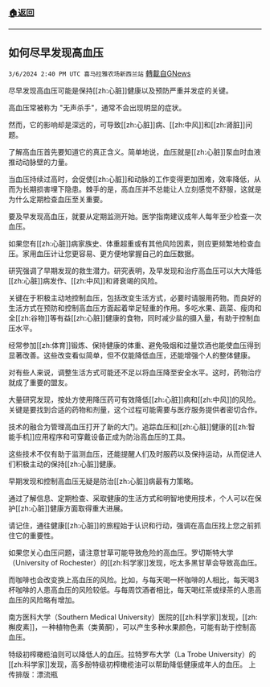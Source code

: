 ###  [:house:返回](README.md)
---


## 如何尽早发现高血压
`3/6/2024 2:40 PM UTC 喜马拉雅农场新西兰站` [轉載自GNews](https://gnews.org/articles/2370955)

尽早发现高血压可能是保持[[zh:心脏]]健康以及预防严重并发症的关键。

高血压常被称为 "无声杀手"，通常不会出现明显的症状。

然而，它的影响却是深远的，可导致[[zh:心脏]]病、[[zh:中风]]和[[zh:肾脏]]问题。

了解高血压首先要知道它的真正含义。简单地说，血压就是[[zh:心脏]]泵血时血液推动动脉壁的力量。

当血压持续过高时，会促使[[zh:心脏]]和动脉的工作变得更加困难，效率降低，从而为长期损害埋下隐患。棘手的是，高血压并不总能让人立刻感觉不舒服，这就是为什么定期检查血压至关重要。

要及早发现高血压，就要从定期监测开始。医学指南建议成年人每年至少检查一次血压。

如果您有[[zh:心脏]]病家族史、体重超重或有其他风险因素，则应更频繁地检查血压。家用血压计让您更容易、更方便地掌握自己的血压数据。

研究强调了早期发现的救生潜力。研究表明，及早发现和治疗高血压可以大大降低[[zh:心脏]]病发作、[[zh:中风]]和肾衰竭的风险。

关键在于积极主动地控制血压，包括改变生活方式，必要时请服用药物。而良好的生活方式在预防和控制高血压方面起着举足轻重的作用。多吃水果、蔬菜、瘦肉和全[[zh:谷物]]等有益[[zh:心脏]]健康的食物，同时减少盐的摄入量，有助于控制血压水平。

经常参加[[zh:体育]]锻炼、保持健康的体重、避免吸烟和过量饮酒也能使血压得到显著改善。这些改变看似简单，但不仅能降低血压，还能增强个人的整体健康。

对有些人来说，调整生活方式可能还不足以将血压降至安全水平。这时，药物治疗就成了重要的盟友。

大量研究发现，按处方使用降压药可有效降低[[zh:心脏]]病和[[zh:中风]]的风险。关键是要找到合适的药物和剂量，这个过程可能需要与医疗服务提供者密切合作。

技术的融合为管理高血压打开了新的大门。追踪血压和[[zh:心脏]]健康的[[zh:智能手机]]应用程序和可穿戴设备正成为防治高血压的工具。

这些技术不仅有助于监测血压，还能提醒人们及时服药以及保持运动，从而促进人们积极主动的保持[[zh:心脏]]健康。

早期发现和控制高血压无疑是防治[[zh:心脏]]病最有力策略。

通过了解信息、定期检查、采取健康的生活方式和明智地使用技术，个人可以在保护[[zh:心脏]]健康方面取得重大进展。

请记住，通往健康[[zh:心脏]]的旅程始于认识和行动，强调在高血压找上您之前抓住它的重要性。

如果您关心血压问题，请注意甘草可能导致危险的高血压。罗切斯特大学（University of Rochester）的[[zh:科学家]]发现，吃太多黑甘草会导致高血压。

而咖啡也会改变换上高血压的风险。比如，与每天喝一杯咖啡的人相比，每天喝3杯咖啡的人患高血压的风险较低。与每周饮酒者相比，每天喝红茶或绿茶的人患高血压的风险略有增加。

南方医科大学（Southern Medical University）医院的[[zh:科学家]]发现，[[zh:槲皮素]]，一种植物色素（类黄酮），可以产生多种水果颜色，可能有助于控制高血压。

特级初榨橄榄油则可以降低人的血压。拉特罗布大学（La Trobe University）的[[zh:科学家]]发现，高多酚特级初榨橄榄油可以帮助降低健康成年人的血压。
上传排版：漂流瓶
